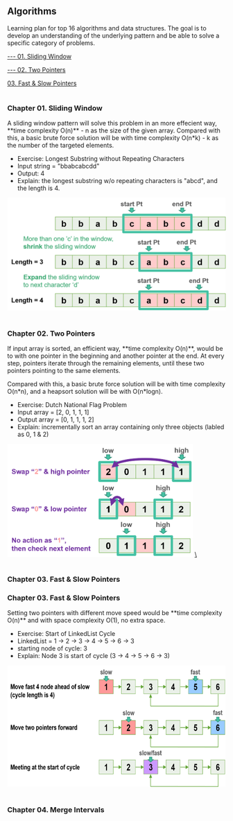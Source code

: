## Algorithms
Learning plan for top 16 algorithms and data structures. The goal is to develop an understanding of the underlying pattern and be able to solve a specific category of problems.

<a class="outlines" href="#sliding-windows">--- 01. Sliding Window</a>

<a class="outlines" href="#two-pointers">--- 02. Two Pointers</a>

<a class="outlines" href="#fast-slow-pointers">      03. Fast & Slow Pointers</a>

#
<h3 id="sliding-windows"> Chapter 01. Sliding Window </h3>
A sliding window pattern will solve this problem in an more effecient way, **time complexity O(n)** - n as the size of the given array.
Compared with this, a basic brute force solution will be with time complexity O(n*k) - k as the number of the targeted elements.

- Exercise: Longest Substring without Repeating Characters
- Input string = "bbabcabcdd"
- Output: 4
- Explain: the longest substring w/o repeating characters is "abcd", and the length is 4.

<img src="images/2022-06-06_002359.png" height="260">

#
<h3 id="two-pointers"> Chapter 02. Two Pointers </h3>
If input array is sorted, an efficient way, **time complexity O(n)**, would be to with one pointer in the beginning and another pointer at the end. At every step, pointers iterate through the remaining elements, until these two pointers pointing to the same elements.

Compared with this, a basic brute force solution will be with time complexity O(n\*n), and a heapsort solution will be with O(n*logn).

- Exercise: Dutch National Flag Problem
- Input array =  [2, 0, 1, 1, 1]
- Output array = [0, 1, 1, 1, 2]
- Explain: incrementally sort an array containing only three objects (labled as 0, 1 & 2)

<img src="images/2022-06-11_001942.png" height="260">
<a class="return" href="#top"> \<TOP\> </a>

#
### Chapter 03. Fast & Slow Pointers
<h3 id="fast-slow-pointers"> Chapter 03. Fast & Slow Pointers </h3>
Setting two pointers with different move speed would be **time complexity O(n)** and with space complexity O(1), no extra space. 

- Exercise: Start of LinkedList Cycle
- LinkedList = 1 -> 2 -> 3 -> 4 -> 5 -> 6 -> 3
- starting node of cycle: 3
- Explain: Node 3 is start of cycle (3 -> 4 -> 5 -> 6 -> 3)

<img src="images/2022-06-15_002247.png" height="280">

#
### Chapter 04. Merge Intervals
